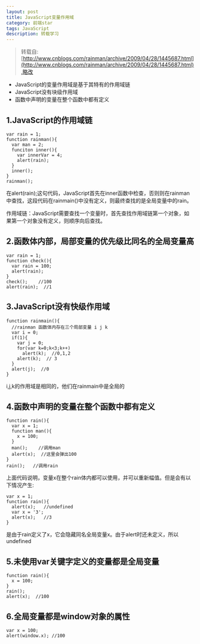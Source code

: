 ```yaml
---
layout: post
title: JavaScript变量作用域
category: 前端star
tags: JavaScript
description: 转载学习
---
```

>转载自:[http://www.cnblogs.com/rainman/archive/2009/04/28/1445687.html](http://www.cnblogs.com/rainman/archive/2009/04/28/1445687.html),略改

- JavaScript的变量作用域是基于其特有的作用域链
- JavaScript没有块级作用域
- 函数中声明的变量在整个函数中都有定义

## 1.JavaScript的作用域链

    var rain = 1;
    function rainman(){
      var man = 2;
      funciton inner(){
        var innerVar = 4;
        alert(rain);
      }
      inner();
    }
    rainman();

在alert(rain);这句代码，JavaScript首先在inner函数中检查，否则则在rainman中查找，这段代码在rainmain()中没有定义，则最终查找的是全局变量中的rain。

作用域链：JavaScript需要查找一个变量时，首先查找作用域链第一个对象，如果第一个对象没有定义，则顺序向后查找。

## 2.函数体内部，局部变量的优先级比同名的全局变量高

    var rain = 1;
    function check(){
      var rain = 100;
      alert(rain);
    }
    check();    //100 
    alert(rain);  //1

## 3.JavaScript没有快级作用域

    function rainmain(){
      //rainman 函数体内存在三个局部变量 i j k 
      var i = 0;
      if(1){
        var j = 0;
        for(var k=0;k<3;k++)
          alert(k);  //0,1,2
        alert(k);  // 3
      }
      alert(j);  //0
    }

i,j,k的作用域是相同的，他们在rainmain中是全局的

## 4.函数中声明的变量在整个函数中都有定义

    function rain(){
      var x = 1;
      function man(){
        x = 100;
      }
      man();    //调用man
      alert(x);  //这里会弹出100
    }
    rain();   //调用rain

上面代码说明，变量x在整个rain体内都可以使用，并可以重新幅值。但是会有以下情况产生:

    var x = 1;
    function rain(){
      alert(x);   //undefined
      var x = '3';
      alert(x);   //3
    }

是由于rain定义了x，它会隐藏同名全局变量x。由于alert时还未定义，所以undefined

## 5.未使用var关键字定义的变量都是全局变量

    function rain(){
      x = 100;
    }
    rain();
    alert(x);  //100

## 6.全局变量都是window对象的属性

    var x = 100;
    alert(window.x); //100

